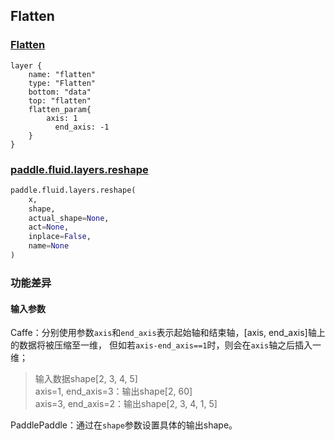 ## Flatten


### [Flatten](http://caffe.berkeleyvision.org/tutorial/layers/flatten.html)
```
layer {
    name: "flatten"
    type: "Flatten"
    bottom: "data"
    top: "flatten"
    flatten_param{
        axis: 1
	      end_axis: -1
    }
}
```


### [paddle.fluid.layers.reshape](http://paddlepaddle.org/documentation/docs/zh/1.3/api_cn/layers_cn.html#permalink-72-reshape)
```python
paddle.fluid.layers.reshape(
    x, 
    shape, 
    actual_shape=None, 
    act=None, 
    inplace=False, 
    name=None
)
```  

### 功能差异
#### 输入参数
Caffe：分别使用参数`axis`和`end_axis`表示起始轴和结束轴，[axis, end_axis]轴上的数据将被压缩至一维，
但如若`axis-end_axis==1`时，则会在`axis`轴之后插入一维；
> 输入数据shape[2, 3, 4, 5]  
> axis=1, end_axis=3：输出shape[2, 60]  
> axis=3, end_axis=2：输出shape[2, 3, 4, 1, 5]  

PaddlePaddle：通过在`shape`参数设置具体的输出shape。
